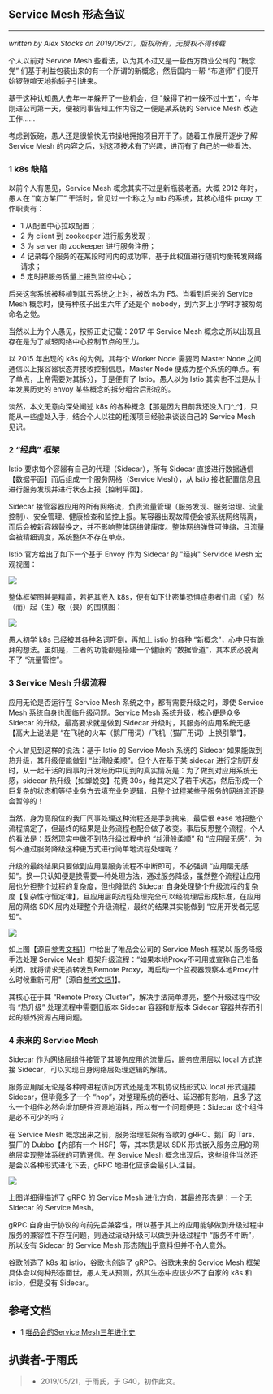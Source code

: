 ## Service Mesh 形态刍议
---
*written by Alex Stocks on 2019/05/21，版权所有，无授权不得转载*

个人以前对 Service Mesh 些看法，以为其不过又是一些西方商业公司的 “概念党” 们基于利益包装出来的有一个所谓的新概念，然后国内一帮 “布道师” 们便开始锣鼓喧天地抬轿子引进来。

基于这种认知愚人去年一年躲开了一些机会，但 "躲得了初一躲不过十五"，今年刚进公司第一天，便被同事告知工作内容之一便是某系统的 Service Mesh 改造工作......

考虑到饭碗，愚人还是很愉快无节操地拥抱项目开干了。随着工作展开逐步了解 Service Mesh 的内容之后，对这项技术有了兴趣，进而有了自己的一些看法。

### 1 k8s 缺陷

以前个人有愚见，Service Mesh 概念其实不过是新瓶装老酒。大概 2012 年时，愚人在 “南方某厂” 干活时，曾见过一个称之为 nlb 的系统，其核心组件 proxy 工作职责有：

- 1 从配置中心拉取配置；
- 2 为 client 到 zookeeper 进行服务发现；
- 3 为 server 向 zookeeper 进行服务注册；
- 4 记录每个服务的在某段时间内的成功率，基于此权值进行随机均衡转发网络请求；
- 5 定时把服务质量上报到监控中心；

后来这套系统被移植到其云系统之上时，被改名为 F5。当看到后来的 Service Mesh 概念时，便有种孩子出生六年了还是个 nobody，到六岁上小学时才被匆匆命名之觉。

当然以上为个人愚见，按照正史记载：2017 年 Service Mesh 概念之所以出现且存在是为了减轻网络中心控制节点的压力。

以 2015 年出现的 k8s 的为例，其每个 Worker Node 需要同 Master Node 之间通信以上报容器状态并接收控制信息，Master Node 便成为整个系统的单点。有了单点，上帝需要对其拆分，于是便有了 Istio。愚人以为 Istio 其实也不过是从十年发展历史的 envoy 某些概念的拆分组合后形成的。

淡然，本文无意向深处阐述 k8s 的各种概念【那是因为目前我还没入门^_^】，只能从一些虚处入手，结合个人以往的粗浅项目经验来谈谈自己的 Service Mesh 见识。

### 2 “经典” 框架

Istio 要求每个容器有自己的代理（Sidecar），所有 Sidecar 直接进行数据通信【数据平面】而后组成一个服务网格（Service Mesh），从 Istio 接收配置信息且进行服务发现并进行状态上报【控制平面】。

Sidecar 接管容器应用的所有网络流，负责流量管理（服务发现、服务治理、流量控制）、安全管理、健康检查和监控上报。某容器出现故障便会被系统网络隔离，而后会被新容器替换之，并不影响整体网络健康度。整体网络弹性可伸缩，且流量会被精细调度，系统整体不存在单点。

Istio 官方给出了如下一个基于 Envoy 作为 Sidecar 的 "经典" Servidce Mesh 宏观视图：

![](../pic/20190521/istio_envoy.png)

整体框架图甚是精简，若把其嵌入 k8s，便有如下让密集恐惧症患者们肃（望）然（而）起（生）敬（畏）的围棋图：

![](../pic/20190521/service_mesh_arch.png)

愚人初学 k8s 已经被其各种名词吓倒，再加上 istio 的各种 “新概念”，心中只有跪拜的想法。虽如是，二者的功能都是搭建一个健康的 “数据管道”，其本质必脱离不了 “流量管控”。

### 3 Service Mesh 升级流程

应用无论是否运行在 Service Mesh 系统之中，都有需要升级之时，即使 Service Mesh 系统自身也面临升级问题。Service Mesh 系统升级，核心便是众多 Sidecar 的升级，最高要求就是做到 Sidecar 升级时，其服务的应用系统无感【高大上说法是 “在飞驰的火车（鹅厂用词）/飞机（猫厂用词）上换引擎”】。

个人曾见到这样的说法：基于 Istio 的 Service Mesh 系统的 Sidecar 如果能做到热升级，其升级便能做到 “丝滑般柔顺”。但个人在基于某 sidecar 进行定制开发时，从一起干活的同事的开发经历中见到的真实情况是：为了做到对应用系统无感，sidecar 热升级【如蝉蜕变】花费 30s，给其定义了若干状态，然后形成一个巨复杂的状态机等待业务方去填充业务逻辑，且整个过程某些子服务的网络流还是会暂停的！

当然，身为高段位的我厂同事处理这种流程还是手到擒来，最后很 ease 地把整个流程搞定了，但最终的结果是业务流程也配合做了改变。事后反思整个流程，个人的看法是：既然现实中做不到热升级过程中的 “丝滑般柔顺” 和 “应用层无感”，为何不通过服务降级这种更方式进行简单地流程处理呢？

升级的最终结果只要做到应用层服务流程不中断即可，不必强调 “应用层无感知”。换一只认知便是换需要一种处理方法，通过服务降级，虽然整个流程让应用层也分担整个过程的复杂度，但也降低的 Sidecar 自身处理整个升级流程的复杂度【复杂性守恒定律】，且应用层的流程处理完全可以经梳理后形成标准，在应用层的网络 SDK 层内处理整个升级流程，最终的结果其实能做到 “应用开发者无感知”。

![](../pic/20190521/service_mesh_vip.jpg)

如上图【源自[参考文档1](https://mp.weixin.qq.com/s/7bwBCdDEVeYMhL242Xo6Cg)】中给出了唯品会公司的 Service Mesh 框架以 服务降级 手法处理 Service Mesh 框架升级流程：“如果本地Proxy不可用或宣称自己准备关闭，就将请求无损转发到Remote Proxy，再启动一个监视器观察本地Proxy什么时候重新可用"【源自[参考文档1](https://mp.weixin.qq.com/s/7bwBCdDEVeYMhL242Xo6Cg)】。

其核心在于其 “Remote Proxy Cluster”，解决手法简单漂亮，整个升级过程中没有 “热升级” 处理流程中需要旧版本 Sidecar 容器和新版本 Sidecar 容器共存而引起的额外资源占用问题。

### 4 未来的 Service Mesh

Sidecar 作为网络层组件接管了其服务应用的流量后，服务应用层以 local 方式连接 Sidecar，可以实现自身网络层处理逻辑的解耦。

服务应用层无论是各种跨进程访问方式还是走本机协议栈形式以 local 形式连接 Sidecar，但毕竟多了一个 “hop”，对整理系统的吞吐、延迟都有影响，且多了这么一个组件必然会增加硬件资源地消耗，所以有一个问题便是：Sidecar 这个组件是必不可少的吗？

在 Service Mesh 概念出来之前，服务治理框架有谷歌的 gRPC、鹅厂的 Tars、猫厂的 Dubbo【内部有一个 HSF】等，其本质是以 SDK 形式嵌入服务应用的网络层实现整体系统的可靠通信。在 Service Mesh 概念出现后，这些组件当然还是会以各种形式进化下去，gRPC 地进化应该会最引人注目。

![](../pic/20190521/service_mesh_grpc.jpg)

上图详细得描述了 gRPC 的 Service Mesh 进化方向，其最终形态是：一个无 Sidecar 的 Service Mesh。

gRPC 自身由于协议的向前先后兼容性，所以基于其上的应用能够做到升级过程中服务的兼容性不存在问题，则通过滚动升级可以做到升级过程中 “服务不中断”，所以没有 Sidecar 的 Service Mesh 形态随出乎意料但并不令人意外。

谷歌创造了 k8s 和 istio，谷歌也创造了 gRPC。谷歌未来的 Service Mesh 框架具体会以何种形态面世，愚人无从预测，然其生态中应该少不了自家的 k8s 和 istio，但是没有 Sidecar。

## 参考文档

- 1 [唯品会的Service Mesh三年进化史](https://mp.weixin.qq.com/s/7bwBCdDEVeYMhL242Xo6Cg)

## 扒粪者-于雨氏

>- 2019/05/21，于雨氏，于 G40，初作此文。